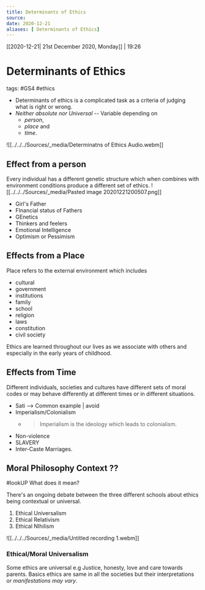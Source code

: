 ```yaml
---
title: Determinants of Ethics
source:
date: 2020-12-21
aliases: [ Determinants of Ethics]
---
```

[[2020-12-21| 21st December 2020, Monday]] | 19:26

# Determinants of Ethics
tags: #GS4 #ethics 

- Determinants of ethics is a complicated task as a criteria of judging what is right or wrong. 
- *Neither absolute nor Universal* -- Variable depending on 
	- *person*, 
	- *place* and 
	- *time*.

![[../../../Sources/_media/Determinatns of Ethics Audio.webm]]


## Effect from a person
Every individual has a different genetic structure which when combines with environment conditions produce a different set of ethics.
![[../../../Sources/_media/Pasted image 20201221200507.png]]


- Girl's Father
- FInancial status of Fathers
- GEnetics
- Thinkers and feelers
- Emotional Intelligence
- Optimism or Pessimism

## Effects from a Place
Place refers to the external environment which includes
- cultural
- government
- institutions
- family
- school
- religion
- laws
- constitution
- civil society

Ethics are learned throughout our lives as we associate with others and especially in the early years of childhood.

## Effects from Time
Different individuals, societies and cultures have different sets of moral codes or may behave differently at different times or in different situations.
- Sati --> Common example | avoid
- Imperialism/Colonialism
	- > Imperialism is the ideology which leads to colonialism.
- Non-violence
- SLAVERY
- Inter-Caste Marriages.

## Moral Philosophy Context ??
#lookUP What does it mean?

There's an ongoing debate between the three different schools about ethics being contextual or universal.
1. Ethical Universalism
2. Ethical Relativism
3. Ethical NIhilism

![[../../../Sources/_media/Untitled recording 1.webm]]

### Ethical/Moral Universalism
Some ethics are universal e.g Justice, honesty, love and care towards parents. Basics ethics are same in all the societies but their interpretations or *manifestations may vary*.







